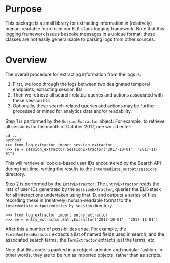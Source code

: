 # Purpose
This package is a small library for extracting information in (relatively) human-readable form from our
ELK-stack logging framework. Note that this logging framework issues bespoke messages in a unique format; these classes are not easily generalisable to parsing logs from other sources.

# Overview

The overall procedure for extracting information from the logs is:

1. First, we loop through the logs between two designated temporal endpoints, extracting session IDs
2. Then we retrieve all search-related queries and actions associated with these session IDs
3. Optionally, these search-related queries and actions may be further processed or mined for analytics data and/or readability.

Step 1 is performed by the `SessionExtractor` object. For example, to retrieve all sessions for the month of October 2017, one would enter:

```
cd ..
python3
>>> from log_extractor import session_extractor
>>> se = session_extractor.SessionExtractor("2017-10-01", "2017-11-01")
```

This will retrieve all cookie-based user IDs encountered by the Search API during that time, writing the results to the `intermediate_output/sessions` directory.

Step 2 is performed by the `EntryExtractor`. The `EntryExtractor` reads the lists of user IDs generated by the `SessionExtractor`, queries the ELK-stack for all interactions undertaken using that ID, and outputs a series of files recording these in (relatively) human-readable format to the `intermediate_output/entries_by_session` directory.

```
>>> from log_extractor import entry_extractor
>>> ee = entry_extractor.EntryExtractor("2017-10-01", "2017-11-01")
```

After this a number of possibilities arise. For example, the `FieldAndTermExractor` extracts a list of named fields used in search, and the associated search terms; the `TermExtractor` extracts just the terms; etc. 

Note that this code is packed in an object-oriented and modular fashion. In other words, they are to be run as imported objects, rather than as scripts.
